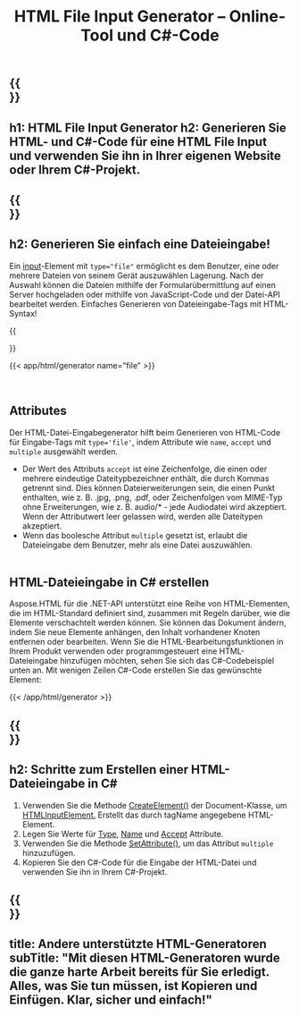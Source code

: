﻿---
translation: true
title: HTML File Input Generator – Online-Tool und C#-Code
template: /templates/_template-generators-child.md
description: Generieren Sie HTML- und C#-Code für die HTML File Input und verwenden Sie ihn in Ihrer eigenen Website oder Ihrem C#-Projekt.
url: /net/generators/file/
platformtag: net
generator: HTML File Input Generator
element: HTML File Input
tag: file
---

{{<section banner>}}
---
h1: HTML File Input Generator
h2: Generieren Sie HTML- und C#-Code für eine HTML File Input und verwenden Sie ihn in Ihrer eigenen Website oder Ihrem C#-Projekt.
---

{{<section overview>}}
---
h2: Generieren Sie einfach eine Dateieingabe!
---

Ein [input](https://html.spec.whatwg.org/multipage/input.html#the-input-element)-Element mit `type="file"` ermöglicht es dem Benutzer, eine oder mehrere Dateien von seinem Gerät auszuwählen Lagerung. Nach der Auswahl können die Dateien mithilfe der Formularübermittlung auf einen Server hochgeladen oder mithilfe von JavaScript-Code und der Datei-API bearbeitet werden. Einfaches Generieren von Dateieingabe-Tags mit HTML-Syntax!

{{<section plugin>}}

{{< app/html/generator name="file" >}}

<br>
<h2> Attributes </h2>

Der HTML-Datei-Eingabegenerator hilft beim Generieren von HTML-Code für Eingabe-Tags mit `type='file'`, indem Attribute wie `name`, `accept` und `multiple` ausgewählt werden.

 - Der Wert des Attributs `accept` ist eine Zeichenfolge, die einen oder mehrere eindeutige Dateitypbezeichner enthält, die durch Kommas getrennt sind. Dies können Dateierweiterungen sein, die einen Punkt enthalten, wie z. B. .jpg, .png, .pdf, oder Zeichenfolgen vom MIME-Typ ohne Erweiterungen, wie z. B. audio/* - jede Audiodatei wird akzeptiert. Wenn der Attributwert leer gelassen wird, werden alle Dateitypen akzeptiert.
 - Wenn das boolesche Attribut `multiple` gesetzt ist, erlaubt die Dateieingabe dem Benutzer, mehr als eine Datei auszuwählen.
<br><br>

<h2> HTML-Dateieingabe in C# erstellen</h2>

Aspose.HTML für die .NET-API unterstützt eine Reihe von HTML-Elementen, die im HTML-Standard definiert sind, zusammen mit Regeln darüber, wie die Elemente verschachtelt werden können. Sie können das Dokument ändern, indem Sie neue Elemente anhängen, den Inhalt vorhandener Knoten entfernen oder bearbeiten. Wenn Sie die HTML-Bearbeitungsfunktionen in Ihrem Produkt verwenden oder programmgesteuert eine HTML-Dateieingabe hinzufügen möchten, sehen Sie sich das C#-Codebeispiel unten an. Mit wenigen Zeilen C#-Code erstellen Sie das gewünschte Element:

{{< /app/html/generator >}}

{{<section steps>}}
---
h2: Schritte zum Erstellen einer HTML-Dateieingabe in C#
---
1. Verwenden Sie die Methode [CreateElement()](https://reference.aspose.com/html/net/aspose.html.dom/document/createelement/) der Document-Klasse, um [HTMLInputElement.](https://reference.aspose.com/html/net/aspose.html/htmlinputelement/) Erstellt das durch tagName angegebene HTML-Element.
1. Legen Sie Werte für [Type](https://reference.aspose.com/html/net/aspose.html/htmlinputelement/type/), [Name](https://reference.aspose.com/html/net/aspose.html/htmlinputelement/name/) und [Accept](https://reference.aspose.com/html/net/aspose.html/htmlinputelement/accept/) Attribute.
1. Verwenden Sie die Methode [SetAttribute()](https://reference.aspose.com/html/net/aspose.html.dom/element/setattribute/), um das Attribut `multiple` hinzuzufügen.
1. Kopieren Sie den C#-Code für die Eingabe der HTML-Datei und verwenden Sie ihn in Ihrem C#-Projekt.

{{<section other-generators>}}
---
title: Andere unterstützte HTML-Generatoren
subTitle: "Mit diesen HTML-Generatoren wurde die ganze harte Arbeit bereits für Sie erledigt. Alles, was Sie tun müssen, ist Kopieren und Einfügen. Klar, sicher und einfach!"
---